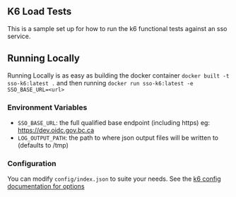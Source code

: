 ## K6 Load Tests

This is a sample set up for how to run the k6 functional tests against an sso service. 

## Running Locally

Running Locally is as easy as building the docker container `docker built -t sso-k6:latest .`
and then running `docker run sso-k6:latest -e SSO_BASE_URL=<url>`

### Environment Variables

- `SSO_BASE_URL`: the full qualified base endpoint (including https) eg: https://dev.oidc.gov.bc.ca
- `LOG_OUTPUT_PATH`: the path to where json output files will be written to (defaults to /tmp)

### Configuration

You can modify `config/index.json` to suite your needs. See the [k6 config documentation for options](https://k6.io/docs/using-k6/options)